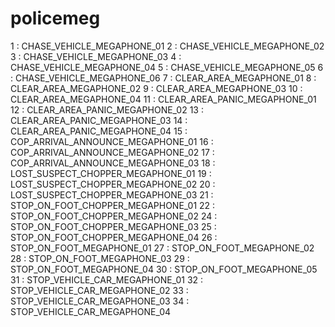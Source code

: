 # policemeg
1 : CHASE_VEHICLE_MEGAPHONE_01
2 : CHASE_VEHICLE_MEGAPHONE_02
3 : CHASE_VEHICLE_MEGAPHONE_03
4 : CHASE_VEHICLE_MEGAPHONE_04
5 : CHASE_VEHICLE_MEGAPHONE_05
6 : CHASE_VEHICLE_MEGAPHONE_06
7 : CLEAR_AREA_MEGAPHONE_01
8 : CLEAR_AREA_MEGAPHONE_02
9 : CLEAR_AREA_MEGAPHONE_03
10 : CLEAR_AREA_MEGAPHONE_04
11 : CLEAR_AREA_PANIC_MEGAPHONE_01
12 : CLEAR_AREA_PANIC_MEGAPHONE_02
13 : CLEAR_AREA_PANIC_MEGAPHONE_03
14 : CLEAR_AREA_PANIC_MEGAPHONE_04
15 : COP_ARRIVAL_ANNOUNCE_MEGAPHONE_01
16 : COP_ARRIVAL_ANNOUNCE_MEGAPHONE_02
17 : COP_ARRIVAL_ANNOUNCE_MEGAPHONE_03
18 : LOST_SUSPECT_CHOPPER_MEGAPHONE_01
19 : LOST_SUSPECT_CHOPPER_MEGAPHONE_02
20 : LOST_SUSPECT_CHOPPER_MEGAPHONE_03
21 : STOP_ON_FOOT_CHOPPER_MEGAPHONE_01
22 : STOP_ON_FOOT_CHOPPER_MEGAPHONE_02
24 : STOP_ON_FOOT_CHOPPER_MEGAPHONE_03
25 : STOP_ON_FOOT_CHOPPER_MEGAPHONE_04
26 : STOP_ON_FOOT_MEGAPHONE_01
27 : STOP_ON_FOOT_MEGAPHONE_02
28 : STOP_ON_FOOT_MEGAPHONE_03
29 : STOP_ON_FOOT_MEGAPHONE_04
30 : STOP_ON_FOOT_MEGAPHONE_05
31 : STOP_VEHICLE_CAR_MEGAPHONE_01
32 : STOP_VEHICLE_CAR_MEGAPHONE_02
33 : STOP_VEHICLE_CAR_MEGAPHONE_03
34 : STOP_VEHICLE_CAR_MEGAPHONE_04
